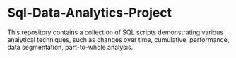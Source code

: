 # Sql-Data-Analytics-Project
This repository contains a collection of SQL scripts demonstrating various analytical techniques, such as changes over time, cumulative, performance, data segmentation, part-to-whole analysis.
